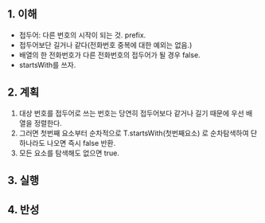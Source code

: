 ## 1. 이해

- 접두어: 다른 번호의 시작이 되는 것. prefix.
- 접두어보단 길거나 같다(전화번호 중복에 대한 예외는 없음.)
- 배열의 한 전화번호가 다른 전화번호의 접두어가 될 경우 false.
- startsWith를 쓰자.

## 2. 계획

1. 대상 번호를 접두어로 쓰는 번호는 당연히 접두어보다 같거나 길기 때문에
우선 배열을 정렬한다.
2. 그러면 첫번째 요소부터 순차적으로 T.startsWith(첫번째요소) 로 순차탐색하여
단 하나라도 나오면 즉시 false 반환.
3. 모든 요소를 탐색해도 없으면 true.

## 3. 실행

## 4. 반성
